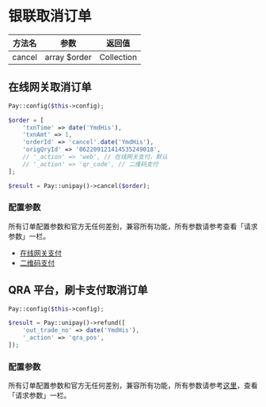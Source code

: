 # 银联取消订单

|  方法名   |      参数      |    返回值     |
|:------:|:------------:|:----------:|
| cancel | array $order | Collection |

## 在线网关取消订单

```php
Pay::config($this->config);

$order = [
    'txnTime' => date('YmdHis'),
    'txnAmt' => 1,
    'orderId' => 'cancel'.date('YmdHis'),
    'origQryId' => '062209121414535249018',
    // '_action' => 'web', // 在线网关支付，默认
    // '_action' => 'qr_code', // 二维码支付
];

$result = Pay::unipay()->cancel($order);
```

### 配置参数

所有订单配置参数和官方无任何差别，兼容所有功能，所有参数请参考查看「请求参数」一栏。

- [在线网关支付](https://open.unionpay.com/tjweb/acproduct/APIList?acpAPIId=755&apiservId=448&version=V2.2&bussType=0)
- [二维码支付](https://open.unionpay.com/tjweb/acproduct/APIList?acpAPIId=800&apiservId=468&version=V2.2&bussType=0)

## QRA 平台，刷卡支付取消订单

```php
Pay::config($this->config);

$result = Pay::unipay()->refund([
    'out_trade_no' => date('YmdHis'),
    '_action' => 'qra_pos',
]);
```

### 配置参数

所有订单配置参数和官方无任何差别，兼容所有功能，所有参数请参考[这里](https://up.95516.com/open/openapi/doc?index_1=2&index_2=1&chapter_1=274&chapter_2=294)，查看「请求参数」一栏。

